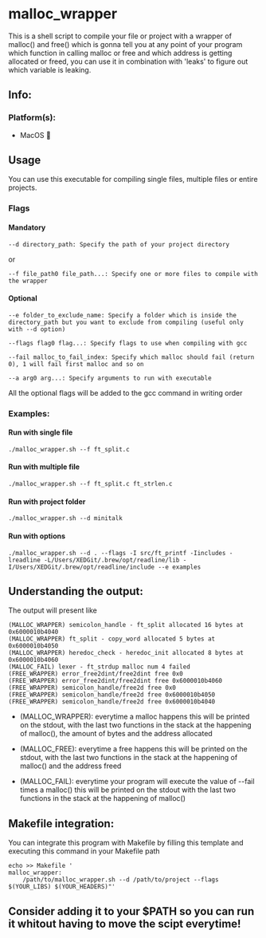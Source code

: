 # malloc_wrapper

This is a shell script to compile your file or project with a wrapper of malloc() and free() which is gonna tell you at any point of your program
which function in calling malloc or free and which address is getting allocated or freed, you can use it in combination with 'leaks' to figure out which variable is leaking.

## Info:

### Platform(s):

  - MacOS 🍏


## Usage

You can use this executable for compiling single files, multiple files or entire projects.

### Flags

  #### Mandatory
  
    --d directory_path: Specify the path of your project directory
  
  or
  
    --f file_path0 file_path...: Specify one or more files to compile with the wrapper
    
  #### Optional
  
    --e folder_to_exclude_name: Specify a folder which is inside the directory_path but you want to exclude from compiling (useful only with --d option)
    
    --flags flag0 flag...: Specify flags to use when compiling with gcc

    --fail malloc_to_fail_index: Specify which malloc should fail (return 0), 1 will fail first malloc and so on 
    
    --a arg0 arg...: Specify arguments to run with executable

    
  All the optional flags will be added to the gcc command in writing order

### Examples:

#### Run with single file

    ./malloc_wrapper.sh --f ft_split.c
    
#### Run with multiple file

    ./malloc_wrapper.sh --f ft_split.c ft_strlen.c

#### Run with project folder

    ./malloc_wrapper.sh --d minitalk

#### Run with options

    ./malloc_wrapper.sh --d . --flags -I src/ft_printf -Iincludes -lreadline -L/Users/XEDGit/.brew/opt/readline/lib -I/Users/XEDGit/.brew/opt/readline/include --e examples

## Understanding the output:

The output will present like

    (MALLOC_WRAPPER) semicolon_handle - ft_split allocated 16 bytes at 0x6000010b4040
    (MALLOC_WRAPPER) ft_split - copy_word allocated 5 bytes at 0x6000010b4050
    (MALLOC_WRAPPER) heredoc_check - heredoc_init allocated 8 bytes at 0x6000010b4060
    (MALLOC_FAIL) lexer - ft_strdup malloc num 4 failed
    (FREE_WRAPPER) error_free2dint/free2dint free 0x0
    (FREE_WRAPPER) error_free2dint/free2dint free 0x6000010b4060
    (FREE_WRAPPER) semicolon_handle/free2d free 0x0
    (FREE_WRAPPER) semicolon_handle/free2d free 0x6000010b4050
    (FREE_WRAPPER) semicolon_handle/free2d free 0x6000010b4040

  - (MALLOC_WRAPPER):
everytime a malloc happens this will be printed on the stdout, with the last two functions in the stack at the happening of malloc(), the amount of bytes and the address allocated
    
  - (MALLOC_FREE):
everytime a free happens this will be printed on the stdout, with the last two functions in the stack at the happening of malloc() and the address freed

  - (MALLOC_FAIL):
everytime your program will execute the value of --fail times a malloc() this will be printed on the stdout with the  last two functions in the stack at the happening of malloc()

## Makefile integration:
You can integrate this program with Makefile by filling this template and executing this command in your Makefile path

    echo >> Makefile '
    malloc_wrapper:
        /path/to/malloc_wrapper.sh --d /path/to/project --flags $(YOUR_LIBS) $(YOUR_HEADERS)"'


## Consider adding it to your $PATH so you can run it whitout having to move the scipt everytime!
